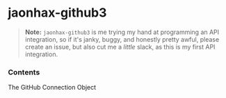 # jaonhax-github3
> **Note:** `jaonhax-github3` is me trying my hand at programming an API integration, so if it's
> janky, buggy, and honestly pretty awful, please create an issue, but also cut me a
> *little* slack, as this is my first API integration.

### Contents
The GitHub Connection Object
